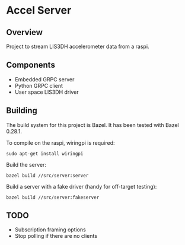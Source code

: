 # Accel Server

## Overview

Project to stream LIS3DH accelerometer data from a raspi.

## Components

* Embedded GRPC server
* Python GRPC client
* User space LIS3DH driver

## Building

The build system for this project is Bazel. It has been tested with Bazel 0.28.1.

To compile on the raspi, wiringpi is required:

```
sudo apt-get install wiringpi
```

Build the server:

```shell
bazel build //src/server:server
```

Build a server with a fake driver (handy for off-target testing):

```shell
bazel build //src/server:fakeserver
```

## TODO

- Subscription framing options
- Stop polling if there are no clients
